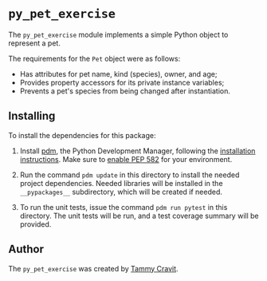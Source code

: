 # `py_pet_exercise`

The `py_pet_exercise` module implements a simple Python object to represent
a pet.

The requirements for the `Pet` object were as follows:

- Has attributes for pet name, kind (species), owner, and age;
- Provides property accessors for its private instance variables;
- Prevents a pet's species from being changed after instantiation.

## Installing

To install the dependencies for this package:

1. Install [pdm](https://pdm.fming.dev/), the Python Development Manager,
   following the [installation instructions](https://pdm.fming.dev/#recommended-installation-method).
   Make sure to [enable PEP 582](https://pdm.fming.dev/#enable-pep-582-globally) for
   your environment.

2. Run the command `pdm update` in this directory to install the needed project
   dependencies. Needed libraries will be installed in the `__pypackages__`
   subdirectory, which will be created if needed.

3. To run the unit tests, issue the command `pdm run pytest` in this directory.
   The unit tests will be run, and a test coverage summary will be provided.

## Author

The `py_pet_exercise` was created by [Tammy Cravit](https://github.com/tammymakesthings).
